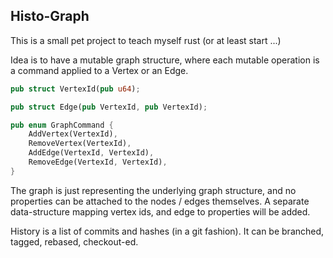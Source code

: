 ## Histo-Graph

This is a small pet project to teach myself rust (or at least start ...)

Idea is to have a mutable graph structure, where each mutable operation is a command applied to a Vertex or an Edge.
```rust
pub struct VertexId(pub u64);

pub struct Edge(pub VertexId, pub VertexId);

pub enum GraphCommand {
    AddVertex(VertexId),
    RemoveVertex(VertexId),
    AddEdge(VertexId, VertexId),
    RemoveEdge(VertexId, VertexId),
}
```

The graph is just representing the underlying graph structure, and no properties can be attached to the nodes / edges themselves.
A separate data-structure mapping vertex ids, and edge to properties will be added.

History is a list of commits and hashes (in a git fashion). It can be branched, tagged, rebased, checkout-ed.
